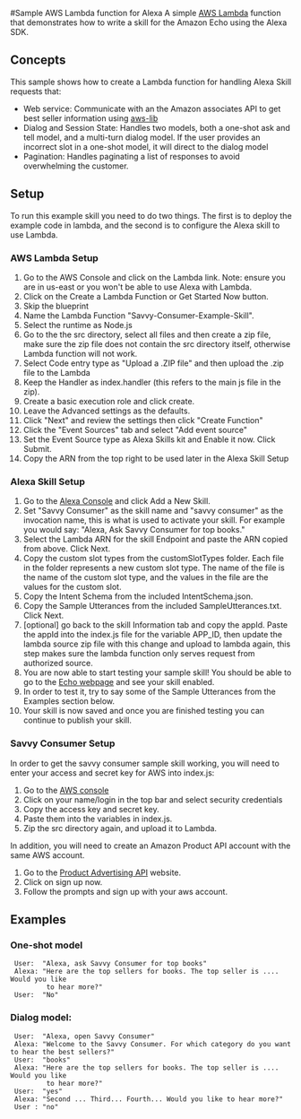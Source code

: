 #Sample AWS Lambda function for Alexa
A simple [AWS Lambda](http://aws.amazon.com/lambda) function that demonstrates how to write a skill for the Amazon Echo using the Alexa SDK.

## Concepts
This sample shows how to create a Lambda function for handling Alexa Skill requests that:

- Web service: Communicate with an the Amazon associates API to get best seller information using [aws-lib](https://github.com/livelycode/aws-lib)
- Dialog and Session State: Handles two models, both a one-shot ask and tell model, and a multi-turn dialog model.
  If the user provides an incorrect slot in a one-shot model, it will direct to the dialog model
- Pagination: Handles paginating a list of responses to avoid overwhelming the customer.

## Setup
To run this example skill you need to do two things. The first is to deploy the example code in lambda, and the second is to configure the Alexa skill to use Lambda.

### AWS Lambda Setup
1. Go to the AWS Console and click on the Lambda link. Note: ensure you are in us-east or you won't be able to use Alexa with Lambda.
2. Click on the Create a Lambda Function or Get Started Now button.
3. Skip the blueprint
4. Name the Lambda Function "Savvy-Consumer-Example-Skill".
5. Select the runtime as Node.js
6. Go to the the src directory, select all files and then create a zip file, make sure the zip file does not contain the src directory itself, otherwise Lambda function will not work.
7. Select Code entry type as "Upload a .ZIP file" and then upload the .zip file to the Lambda
8. Keep the Handler as index.handler (this refers to the main js file in the zip).
9. Create a basic execution role and click create.
10. Leave the Advanced settings as the defaults.
11. Click "Next" and review the settings then click "Create Function"
12. Click the "Event Sources" tab and select "Add event source"
13. Set the Event Source type as Alexa Skills kit and Enable it now. Click Submit.
14. Copy the ARN from the top right to be used later in the Alexa Skill Setup

### Alexa Skill Setup
1. Go to the [Alexa Console](https://developer.amazon.com/edw/home.html) and click Add a New Skill.
2. Set "Savvy Consumer" as the skill name and "savvy consumer" as the invocation name, this is what is used to activate your skill. For example you would say: "Alexa, Ask Savvy Consumer for top books."
3. Select the Lambda ARN for the skill Endpoint and paste the ARN copied from above. Click Next.
4. Copy the custom slot types from the customSlotTypes folder. Each file in the folder represents a new custom slot type. The name of the file is the name of the custom slot type, and the values in the file are the values for the custom slot.
5. Copy the Intent Schema from the included IntentSchema.json.
6. Copy the Sample Utterances from the included SampleUtterances.txt. Click Next.
7. [optional] go back to the skill Information tab and copy the appId. Paste the appId into the index.js file for the variable APP_ID,
   then update the lambda source zip file with this change and upload to lambda again, this step makes sure the lambda function only serves request from authorized source.
8. You are now able to start testing your sample skill! You should be able to go to the [Echo webpage](http://echo.amazon.com/#skills) and see your skill enabled.
9. In order to test it, try to say some of the Sample Utterances from the Examples section below.
10. Your skill is now saved and once you are finished testing you can continue to publish your skill.

### Savvy Consumer Setup
In order to get the savvy consumer sample skill working, you will need to enter your access and secret key for AWS into index.js:

1. Go to the [AWS console](https://console.aws.amazon.com/)
2. Click on your name/login in the top bar and select security credentials
3. Copy the access key and secret key.
4. Paste them into the variables in index.js.
5. Zip the src directory again, and upload it to Lambda.

In addition, you will need to create an Amazon Product API account with the same AWS account.

1. Go to the [Product Advertising API](https://affiliate-program.amazon.com/gp/advertising/api/detail/main.html) website.
2. Click on sign up now.
3. Follow the prompts and sign up with your aws account.

## Examples
### One-shot model
     User:  "Alexa, ask Savvy Consumer for top books"
     Alexa: "Here are the top sellers for books. The top seller is .... Would you like
             to hear more?"
     User:  "No"

### Dialog model:
     User:  "Alexa, open Savvy Consumer"
     Alexa: "Welcome to the Savvy Consumer. For which category do you want to hear the best sellers?"
     User:  "books"
     Alexa: "Here are the top sellers for books. The top seller is .... Would you like
             to hear more?"
     User:  "yes"
     Alexa: "Second ... Third... Fourth... Would you like to hear more?"
     User : "no"
